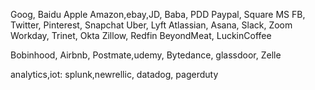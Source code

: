 Goog, Baidu
Apple
Amazon,ebay,JD, Baba, PDD
Paypal, Square
MS
FB, Twitter, Pinterest, Snapchat
Uber, Lyft
Atlassian, Asana, Slack, Zoom
Workday, Trinet, Okta
Zillow, Redfin
BeyondMeat, LuckinCoffee

Bobinhood, Airbnb, Postmate,udemy, Bytedance, glassdoor, Zelle

analytics,iot:
splunk,newrellic, datadog, pagerduty
